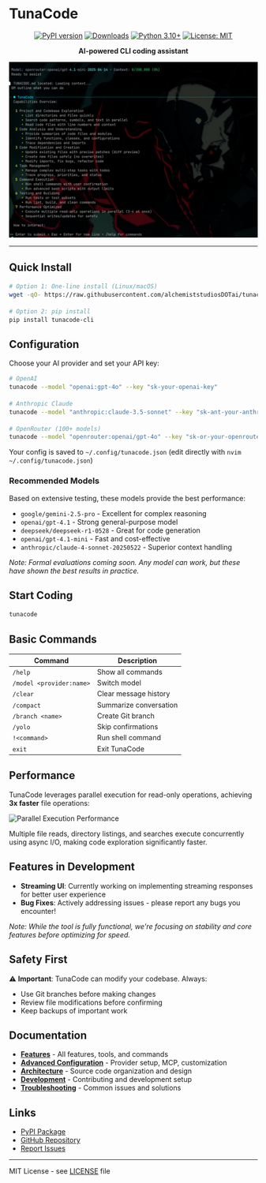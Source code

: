 # TunaCode

<div align="center">

[![PyPI version](https://badge.fury.io/py/tunacode-cli.svg)](https://badge.fury.io/py/tunacode-cli)
[![Downloads](https://pepy.tech/badge/tunacode-cli)](https://pepy.tech/project/tunacode-cli)
[![Python 3.10+](https://img.shields.io/badge/python-3.10+-blue.svg)](https://www.python.org/downloads/)
[![License: MIT](https://img.shields.io/badge/License-MIT-yellow.svg)](https://opensource.org/licenses/MIT)

**AI-powered CLI coding assistant**

![TunaCode Example](assets/tunacode_example.png)

</div>

---

## Quick Install

```bash
# Option 1: One-line install (Linux/macOS)
wget -qO- https://raw.githubusercontent.com/alchemiststudiosDOTai/tunacode/master/scripts/install_linux.sh | bash

# Option 2: pip install
pip install tunacode-cli
```

## Configuration

Choose your AI provider and set your API key:

```bash
# OpenAI
tunacode --model "openai:gpt-4o" --key "sk-your-openai-key"

# Anthropic Claude
tunacode --model "anthropic:claude-3.5-sonnet" --key "sk-ant-your-anthropic-key"

# OpenRouter (100+ models)
tunacode --model "openrouter:openai/gpt-4o" --key "sk-or-your-openrouter-key"
```

Your config is saved to `~/.config/tunacode.json` (edit directly with `nvim ~/.config/tunacode.json`)

### Recommended Models

Based on extensive testing, these models provide the best performance:

- `google/gemini-2.5-pro` - Excellent for complex reasoning
- `openai/gpt-4.1` - Strong general-purpose model
- `deepseek/deepseek-r1-0528` - Great for code generation
- `openai/gpt-4.1-mini` - Fast and cost-effective
- `anthropic/claude-4-sonnet-20250522` - Superior context handling

_Note: Formal evaluations coming soon. Any model can work, but these have shown the best results in practice._

## Start Coding

```bash
tunacode
```

## Basic Commands

| Command                  | Description            |
| ------------------------ | ---------------------- |
| `/help`                  | Show all commands      |
| `/model <provider:name>` | Switch model           |
| `/clear`                 | Clear message history  |
| `/compact`               | Summarize conversation |
| `/branch <name>`         | Create Git branch      |
| `/yolo`                  | Skip confirmations     |
| `!<command>`             | Run shell command      |
| `exit`                   | Exit TunaCode          |

## Performance

TunaCode leverages parallel execution for read-only operations, achieving **3x faster** file operations:

![Parallel Execution Performance](docs/assets/parrelel_work_3x.png)

Multiple file reads, directory listings, and searches execute concurrently using async I/O, making code exploration significantly faster.

## Features in Development

- **Streaming UI**: Currently working on implementing streaming responses for better user experience
- **Bug Fixes**: Actively addressing issues - please report any bugs you encounter!

_Note: While the tool is fully functional, we're focusing on stability and core features before optimizing for speed._

## Safety First

⚠️ **Important**: TunaCode can modify your codebase. Always:

- Use Git branches before making changes
- Review file modifications before confirming
- Keep backups of important work

## Documentation

- [**Features**](docs/FEATURES.md) - All features, tools, and commands
- [**Advanced Configuration**](docs/ADVANCED-CONFIG.md) - Provider setup, MCP, customization
- [**Architecture**](docs/ARCHITECTURE.md) - Source code organization and design
- [**Development**](docs/DEVELOPMENT.md) - Contributing and development setup
- [**Troubleshooting**](docs/TROUBLESHOOTING.md) - Common issues and solutions

## Links

- [PyPI Package](https://pypi.org/project/tunacode-cli/)
- [GitHub Repository](https://github.com/alchemiststudiosDOTai/tunacode)
- [Report Issues](https://github.com/alchemiststudiosDOTai/tunacode/issues)

---

MIT License - see [LICENSE](LICENSE) file
